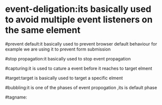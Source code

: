 # event-deligation:its basically used to avoid multiple event listeners on the same element

#prevent default:it basically used to prevent browser default behaviour for example we are using it to prevent form submission

#stop propagation:it basically used to stop event propagation

#capturing:it is used to cature a event before it reaches to target elment

#target:target is basically used to target a specific elment

#bubbling:it is one of the phases of event propogation ,its is default phase

#tagname:
